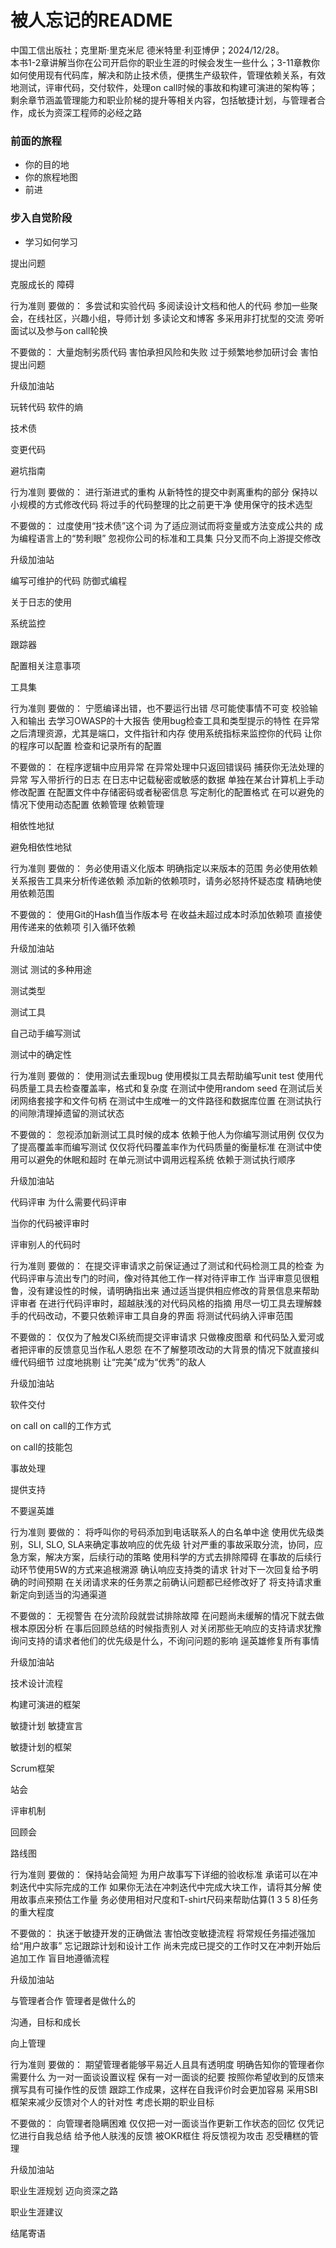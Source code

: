 # 被人忘记的README
中国工信出版社；克里斯·里克米尼 德米特里·利亚博伊；2024/12/28。  
本书1-2章讲解当你在公司开启你的职业生涯的时候会发生一些什么；3-11章教你如何使用现有代码库，解决和防止技术债，便携生产级软件，管理依赖关系，有效地测试，评审代码，交付软件，处理on call时候的事故和构建可演进的架构等；剩余章节涵盖管理能力和职业阶梯的提升等相关内容，包括敏捷计划，与管理者合作，成长为资深工程师的必经之路  

### 前面的旅程
* 你的目的地
* 你的旅程地图
* 前进
  
### 步入自觉阶段
* 学习如何学习


提出问题


克服成长的 障碍


行为准则
要做的：
多尝试和实验代码
多阅读设计文档和他人的代码
参加一些聚会，在线社区，兴趣小组，导师计划
多读论文和博客
多采用非打扰型的交流
旁听面试以及参与on call轮换

不要做的：
大量炮制劣质代码
害怕承担风险和失败
过于频繁地参加研讨会
害怕提出问题

升级加油站

玩转代码
软件的熵


技术债


变更代码


避坑指南


行为准则
要做的：
进行渐进式的重构
从新特性的提交中剥离重构的部分
保持以小规模的方式修改代码
将过手的代码整理的比之前更干净
使用保守的技术选型

不要做的：
过度使用“技术债”这个词
为了适应测试而将变量或方法变成公共的
成为编程语言上的“势利眼”
忽视你公司的标准和工具集
只分叉而不向上游提交修改

升级加油站

编写可维护的代码
防御式编程


关于日志的使用


系统监控


跟踪器


配置相关注意事项


工具集


行为准则
要做的：
宁愿编译出错，也不要运行出错
尽可能使事情不可变
校验输入和输出
去学习OWASP的十大报告
使用bug检查工具和类型提示的特性
在异常之后清理资源，尤其是端口，文件指针和内存
使用系统指标来监控你的代码
让你的程序可以配置
检查和记录所有的配置

不要做的：
在程序逻辑中应用异常
在异常处理中只返回错误码
捕获你无法处理的异常
写入带折行的日志
在日志中记载秘密或敏感的数据
单独在某台计算机上手动修改配置
在配置文件中存储密码或者秘密信息
写定制化的配置格式
在可以避免的情况下使用动态配置
依赖管理
依赖管理


相依性地狱


避免相依性地狱


行为准则
要做的：
务必使用语义化版本
明确指定以来版本的范围
务必使用依赖关系报告工具来分析传递依赖
添加新的依赖项时，请务必怒持怀疑态度
精确地使用依赖范围

不要做的：
使用Git的Hash值当作版本号
在收益未超过成本时添加依赖项
直接使用传递来的依赖项
引入循环依赖

升级加油站

测试
测试的多种用途


测试类型


测试工具


自己动手编写测试


测试中的确定性


行为准则
要做的：
使用测试去重现bug
使用模拟工具去帮助编写unit test
使用代码质量工具去检查覆盖率，格式和复杂度
在测试中使用random seed
在测试后关闭网络套接字和文件句柄
在测试中生成唯一的文件路径和数据库位置
在测试执行的间隙清理掉遗留的测试状态

不要做的：
忽视添加新测试工具时候的成本
依赖于他人为你编写测试用例
仅仅为了提高覆盖率而编写测试
仅仅将代码覆盖率作为代码质量的衡量标准
在测试中使用可以避免的休眠和超时
在单元测试中调用远程系统
依赖于测试执行顺序

升级加油站

代码评审
为什么需要代码评审


当你的代码被评审时


评审别人的代码时


行为准则
要做的：
在提交评审请求之前保证通过了测试和代码检测工具的检查
为代码评审与流出专门的时间，像对待其他工作一样对待评审工作
当评审意见很粗鲁，没有建设性的时候，请明确指出来
通过适当提供相应修改的背景信息来帮助评审者
在进行代码评审时，超越肤浅的对代码风格的指摘
用尽一切工具去理解棘手的代码改动，不要只依赖评审工具自身的界面
将测试代码纳入评审范围

不要做的：
仅仅为了触发CI系统而提交评审请求
只做橡皮图章
和代码坠入爱河或者把评审的反馈意见当作私人恩怨
在不了解整项改动的大背景的情况下就直接纠缠代码细节
过度地挑剔
让“完美”成为“优秀”的敌人

升级加油站

软件交付


on call
on call的工作方式


on call的技能包


事故处理


提供支持


不要逞英雄


行为准则
要做的：
将呼叫你的号码添加到电话联系人的白名单中途
使用优先级类别，SLI, SLO, SLA来确定事故响应的优先级
针对严重的事故采取分流，协同，应急方案，解决方案，后续行动的策略
使用科学的方式去排除障碍
在事故的后续行动环节使用5W的方式来追根溯源
确认响应支持类的请求
针对下一次回复给予明确的时间预期
在关闭请求来的任务票之前确认问题都已经修改好了
将支持请求重新定向到适当的沟通渠道

不要做的：
无视警告
在分流阶段就尝试排除故障
在问题尚未缓解的情况下就去做根本原因分析
在事后回顾总结的时候指责别人
对关闭那些无响应的支持请求犹豫
询问支持的请求者他们的优先级是什么，不询问问题的影响
逞英雄修复所有事情

升级加油站

技术设计流程


构建可演进的框架


敏捷计划
敏捷宣言


敏捷计划的框架


Scrum框架


站会


评审机制


回顾会


路线图


行为准则
要做的：
保持站会简短
为用户故事写下详细的验收标准
承诺可以在冲刺迭代中实际完成的工作
如果你无法在冲刺迭代中完成大块工作，请将其分解
使用故事点来预估工作量
务必使用相对尺度和T-shirt尺码来帮助估算(1 3 5 8)任务的重大程度

不要做的：
执迷于敏捷开发的正确做法
害怕改变敏捷流程
将常规任务描述强加给“用户故事”
忘记跟踪计划和设计工作
尚未完成已提交的工作时又在冲刺开始后追加工作
盲目地遵循流程

升级加油站

与管理者合作
管理者是做什么的


沟通，目标和成长


向上管理


行为准则
要做的：
期望管理者能够平易近人且具有透明度
明确告知你的管理者你需要什么
为一对一面谈设置议程
保有一对一面谈的纪要
按照你希望收到的反馈来撰写具有可操作性的反馈
跟踪工作成果，这样在自我评价时会更加容易
采用SBI框架来减少反馈对个人的针对性
考虑长期的职业目标

不要做的：
向管理者隐瞒困难
仅仅把一对一面谈当作更新工作状态的回忆
仅凭记忆进行自我总结
给予他人肤浅的反馈
被OKR框住
将反馈视为攻击
忍受糟糕的管理

升级加油站

职业生涯规划
迈向资深之路


职业生涯建议


结尾寄语
